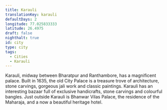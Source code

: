 ```yaml
---
title: Karauli
translationKey: karauli
defaultDays: 2
longitude: 77.025833333
latitude: 26.4975
draft: false
nighthalt: true
id: city
type: city
tags:
  - Cities
  - Karauli
---
```

Karauli, midway between Bharatpur and Ranthambore, has a magnificent palace. Built in 1635, the old City Palace is a treasure trove of architecture, stone carvings, gorgeous jali work and classic paintings. Karauli has an interesting bazaar full of exclusive handicrafts, stone carvings and colourful bangles. Just outside Karauli is Bhanwar Vilas Palace, the residence of the Maharaja, and a now a beautiful heritage hotel.